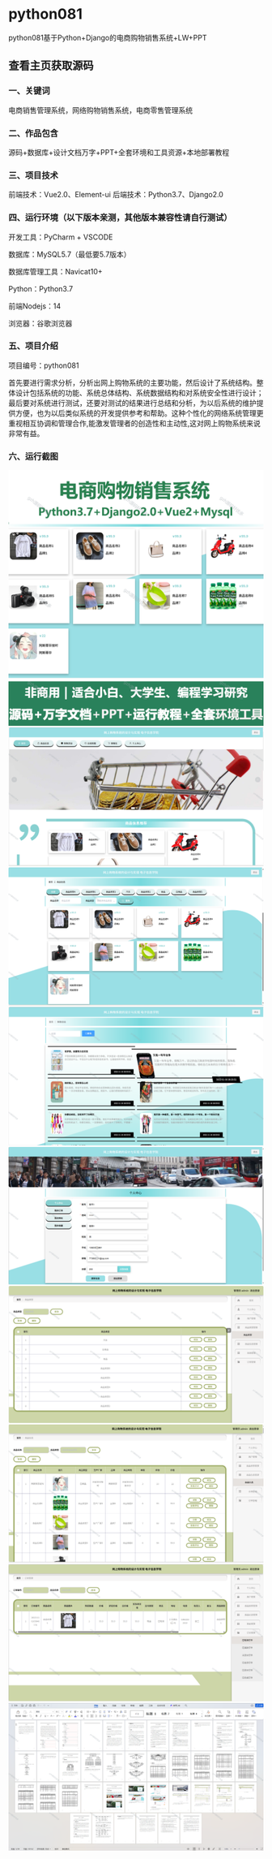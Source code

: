 # python081
python081基于Python+Django的电商购物销售系统+LW+PPT
 
## 查看主页获取源码

### 一、关键词
电商销售管理系统，网络购物销售系统，电商零售管理系统

### 二、作品包含
源码+数据库+设计文档万字+PPT+全套环境和工具资源+本地部署教程

### 三、项目技术
前端技术：Vue2.0、Element-ui
后端技术：Python3.7、Django2.0

### 四、运行环境（以下版本亲测，其他版本兼容性请自行测试）
开发工具：PyCharm + VSCODE

数据库：MySQL5.7（最低要5.7版本）

数据库管理工具：Navicat10+

Python：Python3.7

前端Nodejs：14

浏览器：谷歌浏览器

### 五、项目介绍
项目编号：python081

首先要进行需求分析，分析出网上购物系统的主要功能，然后设计了系统结构。整体设计包括系统的功能、系统总体结构、系统数据结构和对系统安全性进行设计；最后要对系统进行测试，还要对测试的结果进行总结和分析，为以后系统的维护提供方便，也为以后类似系统的开发提供参考和帮助。这种个性化的网络系统管理更重视相互协调和管理合作,能激发管理者的创造性和主动性,这对网上购物系统来说非常有益。

### 六、运行截图

![cover.png](./cover.png)
![1.png](./1.png)
![2.png](./2.png)
![3.png](./3.png)
![4.png](./4.png)
![5.png](./5.png)
![6.png](./6.png)
![7.png](./7.png)
![8.png](./8.png)
